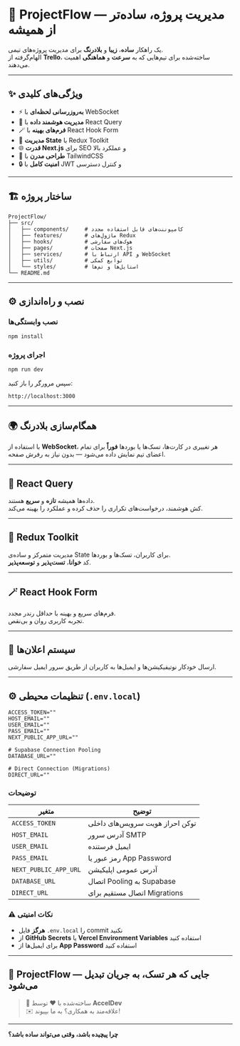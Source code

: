 # 🧩 ProjectFlow — مدیریت پروژه، ساده‌تر از همیشه

یک راهکار **ساده**، **زیبا** و **بلادرنگ** برای مدیریت پروژه‌های تیمی.  
الهام‌گرفته از **Trello**، ساخته‌شده برای تیم‌هایی که به **سرعت** و **هماهنگی** اهمیت می‌دهند.

---

## ✨ ویژگی‌های کلیدی

- ⚡ **به‌روزرسانی لحظه‌ای** با WebSocket
- 🧠 **مدیریت هوشمند داده** با React Query
- 🪄 **فرم‌های بهینه** با React Hook Form
- 🧩 **مدیریت State** با Redux Toolkit
- 🌐 **قدرت Next.js** برای SEO و عملکرد بالا
- 🎨 **طراحی مدرن** با TailwindCSS
- 🔒 **امنیت کامل** با JWT و کنترل دسترسی

---

## 🏗️ ساختار پروژه
```
ProjectFlow/
├── src/
│   ├── components/     # کامپوننت‌های قابل استفاده مجدد
│   ├── features/       # ماژول‌های Redux
│   ├── hooks/          # هوک‌های سفارشی
│   ├── pages/          # صفحات Next.js
│   ├── services/       # ارتباط با API و WebSocket
│   ├── utils/          # توابع کمکی
│   └── styles/         # استایل‌ها و تم‌ها
└── README.md
```

---

## ⚙️ نصب و راه‌اندازی

### نصب وابستگی‌ها
```bash
npm install
```

### اجرای پروژه
```bash
npm run dev
```

سپس مرورگر را باز کنید:
```
http://localhost:3000
```

---

## 🌍 همگام‌سازی بلادرنگ

با استفاده از **WebSocket**، هر تغییری در کارت‌ها، تسک‌ها یا بوردها **فوراً** برای تمام اعضای تیم نمایش داده می‌شود — بدون نیاز به رفرش صفحه.

---

## 🧠 React Query

داده‌ها همیشه **تازه** و **سریع** هستند.  
کش هوشمند، درخواست‌های تکراری را حذف کرده و عملکرد را بهینه می‌کند.

---

## 🧰 Redux Toolkit

مدیریت متمرکز و ساده‌ی State برای کاربران، تسک‌ها و بوردها.  
کد **خوانا**، **تست‌پذیر** و **توسعه‌پذیر**.

---

## 🪄 React Hook Form

فرم‌های سریع و بهینه با حداقل رندر مجدد.  
تجربه کاربری روان و بی‌نقص.

---

## 💌 سیستم اعلان‌ها

ارسال خودکار نوتیفیکیشن‌ها و ایمیل‌ها به کاربران از طریق سرور ایمیل سفارشی.

---

## ⚙️ تنظیمات محیطی (`.env.local`)
```env
ACCESS_TOKEN=""
HOST_EMAIL=""
USER_EMAIL=""
PASS_EMAIL=""
NEXT_PUBLIC_APP_URL=""

# Supabase Connection Pooling
DATABASE_URL=""

# Direct Connection (Migrations)
DIRECT_URL=""
```

### توضیحات

| متغیر | توضیح |
|-------|-------|
| `ACCESS_TOKEN` | توکن احراز هویت سرویس‌های داخلی |
| `HOST_EMAIL` | آدرس سرور SMTP |
| `USER_EMAIL` | ایمیل فرستنده |
| `PASS_EMAIL` | رمز عبور یا App Password |
| `NEXT_PUBLIC_APP_URL` | آدرس عمومی اپلیکیشن |
| `DATABASE_URL` | اتصال Pooling به Supabase |
| `DIRECT_URL` | اتصال مستقیم برای Migrations |

### ⚠️ نکات امنیتی

- **هرگز** فایل `.env.local` را commit نکنید
- از **GitHub Secrets** یا **Vercel Environment Variables** استفاده کنید
- برای ایمیل‌ها از **App Password** استفاده کنید

---

## 🚀 ProjectFlow — جایی که هر تسک، به جریان تبدیل می‌شود

> 💼 ساخته‌شده با ❤️ توسط **AccelDev**  
> ✉️ علاقه‌مند به همکاری؟ به ما بپیوند!

---

**چرا پیچیده باشد، وقتی می‌تواند ساده باشد؟**
